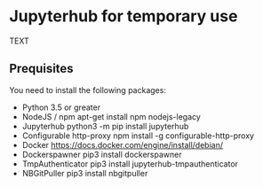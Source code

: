# Jupyterhub for temporary use
TEXT
## Prequisites
You need to install the following packages:
* Python 3.5 or greater
* NodeJS / npm
    apt-get install npm nodejs-legacy
* Jupyterhub
    python3 -m pip install jupyterhub
* Configurable http-proxy
    npm install -g configurable-http-proxy
* Docker
<https://docs.docker.com/engine/install/debian/>
* Dockerspawner
    pip3 install dockerspawner
* TmpAuthenticator
    pip3 install jupyterhub-tmpauthenticator
* NBGitPuller
    pip3 install nbgitpuller
